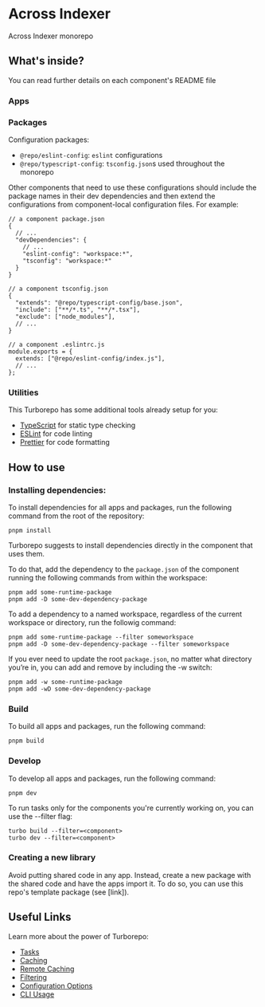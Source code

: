 # Across Indexer

Across Indexer monorepo

## What's inside?

You can read further details on each component's README file

### Apps

### Packages

Configuration packages:

- `@repo/eslint-config`: `eslint` configurations
- `@repo/typescript-config`: `tsconfig.json`s used throughout the monorepo

Other components that need to use these configurations should include the package names in their dev dependencies and then extend the configurations from component-local configuration files. For example:

```
// a component package.json
{
  // ...
  "devDependencies": {
    // ...
    "eslint-config": "workspace:*",
    "tsconfig": "workspace:*"
  }
}
```

```
// a component tsconfig.json
{
  "extends": "@repo/typescript-config/base.json",
  "include": ["**/*.ts", "**/*.tsx"],
  "exclude": ["node_modules"],
  // ...
}
```

```
// a component .eslintrc.js
module.exports = {
  extends: ["@repo/eslint-config/index.js"],
  // ...
};
```

### Utilities

This Turborepo has some additional tools already setup for you:

- [TypeScript](https://www.typescriptlang.org/) for static type checking
- [ESLint](https://eslint.org/) for code linting
- [Prettier](https://prettier.io) for code formatting


## How to use

### Installing dependencies:

To install dependencies for all apps and packages, run the following command from the root of the repository:

```
pnpm install
```

Turborepo suggests to install dependencies directly in the component that uses them.

To do that, add the dependency to the `package.json` of the component running the following commands from within the workspace:

```
pnpm add some-runtime-package
pnpm add -D some-dev-dependency-package
```

To add a dependency to a named workspace, regardless of the current workspace or directory, run the followig command:

```
pnpm add some-runtime-package --filter someworkspace
pnpm add -D some-dev-dependency-package --filter someworkspace
```

If you ever need to update the root `package.json`, no matter what directory you’re in, you can add and remove by including the -w switch:

```
pnpm add -w some-runtime-package
pnpm add -wD some-dev-dependency-package
```

### Build

To build all apps and packages, run the following command:

```
pnpm build
```

### Develop

To develop all apps and packages, run the following command:

```
pnpm dev
```

To run tasks only for the components you're currently working on, you can use the --filter flag:

```
turbo build --filter=<component>
turbo dev --filter=<component>
```

### Creating a new library

Avoid putting shared code in any app. Instead, create a new package with the shared code and have the apps import it.  To do so, you can use this repo's template package (see [link]).

## Useful Links

Learn more about the power of Turborepo:

- [Tasks](https://turbo.build/repo/docs/core-concepts/monorepos/running-tasks)
- [Caching](https://turbo.build/repo/docs/core-concepts/caching)
- [Remote Caching](https://turbo.build/repo/docs/core-concepts/remote-caching)
- [Filtering](https://turbo.build/repo/docs/core-concepts/monorepos/filtering)
- [Configuration Options](https://turbo.build/repo/docs/reference/configuration)
- [CLI Usage](https://turbo.build/repo/docs/reference/command-line-reference)
